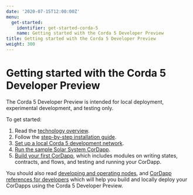 ```yaml
---
date: '2020-07-15T12:00:00Z'
menu:
  get-started:
    identifier: get-started-corda-5
    name: Getting started with the Corda 5 Developer Preview
title: Getting started with the Corda 5 Developer Preview
weight: 300
---
```


# Getting started with the Corda 5 Developer Preview

The Corda 5 Developer Preview is intended for local deployment, experimental development, and testing only.

To get started:
1. Read the [technology overview](../../en/platform/corda/5.0-dev-preview-1/getting-started/prerequisites.md).
2. Follow the [step-by-step installation guide](../../en/platform/corda/5.0-dev-preview-1/getting-started/overview.md).
3. [Set up a local Corda 5 development network](../../en/platform/corda/5.0-dev-preview-1/getting-started/setup-network.md).
4. [Run the sample Solar System CorDapp](../../en/platform/corda/5.0-dev-preview-1/tutorials/run-demo-cordapp.md).
5. [Build your first CorDapp](../../en/platform/corda/5.0-dev-preview-1/tutorials/building-cordapp/c5-basic-cordapp-intro.md), which includes modules on writing states, contracts, and flows, and testing and running your CorDapp.

You should also read [developing and operating nodes](../../en/platform/corda/5.0-dev-preview-1/nodes/nodes-homepage.md),
and [CorDapp references for developers](../../en/platform/corda/5.0-dev-preview-1/cordapps/overview.md) which will help
you build and locally deploy your CorDapps using the Corda 5 Developer Preview.
